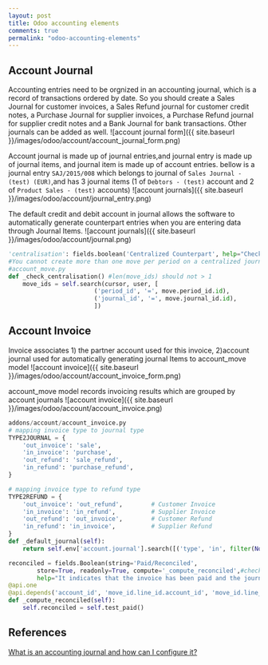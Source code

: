 ```yaml
---
layout: post
title: Odoo accounting elements
comments: true
permalink: "odoo-accounting-elements"
---
```

## Account Journal
Accounting entries need to be orgnized in an accounting journal, which is a record of transactions ordered by date. So you should create a Sales Journal for customer invoices, a Sales Refund journal for customer credit notes, a Purchase Journal for supplier invoices, a Purchase Refund journal for supplier credit notes and a Bank Journal for bank transactions. Other journals can be added as well.
![account journal form]({{ site.baseurl }}/images/odoo/account/account_journal_form.png)

Account journal is made up of journal entries,and journal entry is made up of journal items, and journal item is made up of account entries. bellow is a journal entry `SAJ/2015/008` which belongs to journal of `Sales Journal - (test) (EUR)`,and
has 3 journal items (1 of `Debtors - (test)` account and 2 of `Product Sales - (test)` accounts)
![account journals]({{ site.baseurl }}/images/odoo/account/journal_entry.png)  

 
The default credit and debit account in journal allows the software to automatically generate counterpart entries when you are entering data through Journal Items.
![account journals]({{ site.baseurl }}/images/odoo/account/journal.png)  

``` python
'centralisation': fields.boolean('Centralized Counterpart', help="Check this box to determine that each entry of this journal won't create a new counterpart but will share the same counterpart. This is used in fiscal year closing.")
#You cannot create more than one move per period on a centralized journal.
#account_move.py 
def _check_centralisation() #len(move_ids) should not > 1 
	move_ids = self.search(cursor, user, [
	                    ('period_id', '=', move.period_id.id),
	                    ('journal_id', '=', move.journal_id.id),
	                    ])
```
## Account Invoice
Invoice associates 1) the partner account used for this invoice, 
2)account journal used for automatically generating journal Items to account_move model
![account invoice]({{ site.baseurl }}/images/odoo/account/account_invoice_form.png) 
 
account_move model records invoicing results which are grouped by account journals 
![account invoice]({{ site.baseurl }}/images/odoo/account/account_invoice.png)

```python
addons/account/account_invoice.py
# mapping invoice type to journal type
TYPE2JOURNAL = {
    'out_invoice': 'sale',
    'in_invoice': 'purchase',
    'out_refund': 'sale_refund',
    'in_refund': 'purchase_refund',
}

# mapping invoice type to refund type
TYPE2REFUND = {
    'out_invoice': 'out_refund',        # Customer Invoice
    'in_invoice': 'in_refund',          # Supplier Invoice
    'out_refund': 'out_invoice',        # Customer Refund
    'in_refund': 'in_invoice',          # Supplier Refund
}
def _default_journal(self):
	return self.env['account.journal'].search([('type', 'in', filter(None, map(TYPE2JOURNAL.get, inv_types))], limit=1)

reconciled = fields.Boolean(string='Paid/Reconciled',
        store=True, readonly=True, compute='_compute_reconciled',#check dependencies as bellow 
        help="It indicates that the invoice has been paid and the journal entry of the invoice has been reconciled with one or several journal entries of payment.")
@api.one
@api.depends('account_id', 'move_id.line_id.account_id', 'move_id.line_id.reconcile_id')
def _compute_reconciled(self):
    self.reconciled = self.test_paid()

```

## References
[What is an accounting journal and how can I configure it?](https://www.odoo.com/forum/how-to/concepts-16/what-is-an-accounting-journal-and-how-can-i-configure-it-54079)